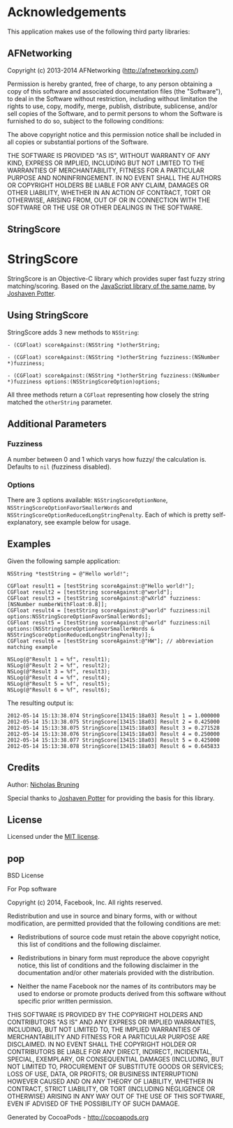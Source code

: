 # Acknowledgements
This application makes use of the following third party libraries:

## AFNetworking

Copyright (c) 2013-2014 AFNetworking (http://afnetworking.com/)

Permission is hereby granted, free of charge, to any person obtaining a copy
of this software and associated documentation files (the "Software"), to deal
in the Software without restriction, including without limitation the rights
to use, copy, modify, merge, publish, distribute, sublicense, and/or sell
copies of the Software, and to permit persons to whom the Software is
furnished to do so, subject to the following conditions:

The above copyright notice and this permission notice shall be included in
all copies or substantial portions of the Software.

THE SOFTWARE IS PROVIDED "AS IS", WITHOUT WARRANTY OF ANY KIND, EXPRESS OR
IMPLIED, INCLUDING BUT NOT LIMITED TO THE WARRANTIES OF MERCHANTABILITY,
FITNESS FOR A PARTICULAR PURPOSE AND NONINFRINGEMENT. IN NO EVENT SHALL THE
AUTHORS OR COPYRIGHT HOLDERS BE LIABLE FOR ANY CLAIM, DAMAGES OR OTHER
LIABILITY, WHETHER IN AN ACTION OF CONTRACT, TORT OR OTHERWISE, ARISING FROM,
OUT OF OR IN CONNECTION WITH THE SOFTWARE OR THE USE OR OTHER DEALINGS IN
THE SOFTWARE.


## StringScore

# StringScore

StringScore is an Objective-C library which provides super fast fuzzy string matching/scoring. Based on the [JavaScript library of the same name](https://github.com/joshaven/string_score), by [Joshaven Potter](https://github.com/joshaven).


## Using StringScore

StringScore adds 3 new methods to `NSString`:

````
- (CGFloat) scoreAgainst:(NSString *)otherString;

- (CGFloat) scoreAgainst:(NSString *)otherString fuzziness:(NSNumber *)fuzziness;

- (CGFloat) scoreAgainst:(NSString *)otherString fuzziness:(NSNumber *)fuzziness options:(NSStringScoreOption)options;
````

All three methods return a `CGFloat` representing how closely the string
matched the `otherString` parameter.


## Additional Parameters

### Fuzziness

A number between 0 and 1 which varys how fuzzy/ the calculation is.
Defaults to `nil` (fuzziness disabled).


### Options

There are 3 options available: `NSStringScoreOptionNone`, `NSStringScoreOptionFavorSmallerWords` and `NSStringScoreOptionReducedLongStringPenalty`. Each of which is pretty self-explanatory, see example below for usage.


## Examples

Given the following sample application:

````
NSString *testString = @"Hello world!";

CGFloat result1 = [testString scoreAgainst:@"Hello world!"];
CGFloat result2 = [testString scoreAgainst:@"world"];
CGFloat result3 = [testString scoreAgainst:@"wXrld" fuzziness:[NSNumber numberWithFloat:0.8]];
CGFloat result4 = [testString scoreAgainst:@"world" fuzziness:nil options:NSStringScoreOptionFavorSmallerWords];
CGFloat result5 = [testString scoreAgainst:@"world" fuzziness:nil options:(NSStringScoreOptionFavorSmallerWords & NSStringScoreOptionReducedLongStringPenalty)];
CGFloat result6 = [testString scoreAgainst:@"HW"]; // abbreviation matching example

NSLog(@"Result 1 = %f", result1);
NSLog(@"Result 2 = %f", result2);
NSLog(@"Result 3 = %f", result3);
NSLog(@"Result 4 = %f", result4);
NSLog(@"Result 5 = %f", result5);
NSLog(@"Result 6 = %f", result6);
````

The resulting output is:

````
2012-05-14 15:13:38.074 StringScore[13415:18a03] Result 1 = 1.000000
2012-05-14 15:13:38.075 StringScore[13415:18a03] Result 2 = 0.425000
2012-05-14 15:13:38.075 StringScore[13415:18a03] Result 3 = 0.271528
2012-05-14 15:13:38.076 StringScore[13415:18a03] Result 4 = 0.250000
2012-05-14 15:13:38.077 StringScore[13415:18a03] Result 5 = 0.425000
2012-05-14 15:13:38.078 StringScore[13415:18a03] Result 6 = 0.645833
````

## Credits

Author: [Nicholas Bruning](https://github.com/thetron)

Special thanks to [Joshaven Potter](https://github.com/joshaven) for
providing the basis for this library.


## License

Licensed under the [MIT license](http://www.opensource.org/licenses/mit-license.php).


## pop

BSD License

For Pop software

Copyright (c) 2014, Facebook, Inc. All rights reserved.

Redistribution and use in source and binary forms, with or without modification,
are permitted provided that the following conditions are met:

 * Redistributions of source code must retain the above copyright notice, this
   list of conditions and the following disclaimer.

 * Redistributions in binary form must reproduce the above copyright notice,
   this list of conditions and the following disclaimer in the documentation
   and/or other materials provided with the distribution.

 * Neither the name Facebook nor the names of its contributors may be used to
   endorse or promote products derived from this software without specific
   prior written permission.

THIS SOFTWARE IS PROVIDED BY THE COPYRIGHT HOLDERS AND CONTRIBUTORS "AS IS" AND
ANY EXPRESS OR IMPLIED WARRANTIES, INCLUDING, BUT NOT LIMITED TO, THE IMPLIED
WARRANTIES OF MERCHANTABILITY AND FITNESS FOR A PARTICULAR PURPOSE ARE
DISCLAIMED. IN NO EVENT SHALL THE COPYRIGHT HOLDER OR CONTRIBUTORS BE LIABLE FOR
ANY DIRECT, INDIRECT, INCIDENTAL, SPECIAL, EXEMPLARY, OR CONSEQUENTIAL DAMAGES
(INCLUDING, BUT NOT LIMITED TO, PROCUREMENT OF SUBSTITUTE GOODS OR SERVICES;
LOSS OF USE, DATA, OR PROFITS; OR BUSINESS INTERRUPTION) HOWEVER CAUSED AND ON
ANY THEORY OF LIABILITY, WHETHER IN CONTRACT, STRICT LIABILITY, OR TORT
(INCLUDING NEGLIGENCE OR OTHERWISE) ARISING IN ANY WAY OUT OF THE USE OF THIS
SOFTWARE, EVEN IF ADVISED OF THE POSSIBILITY OF SUCH DAMAGE.

Generated by CocoaPods - http://cocoapods.org
